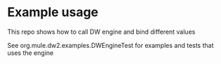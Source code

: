 # Example usage

This repo shows how to call DW engine and bind different values

See org.mule.dw2.examples.DWEngineTest for examples and tests that uses the engine